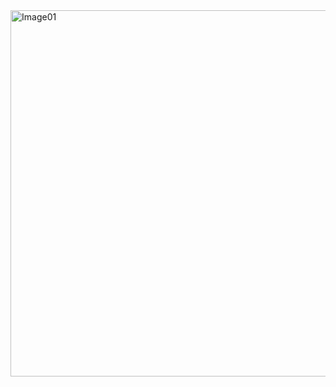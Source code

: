 <img width="586" alt="Image01" src="https://github.com/user-attachments/assets/c190dc37-37b1-46bd-acd7-07eb2aa699dd">

